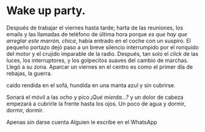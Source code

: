 # Wake up party.

Después de trabajar el viernes hasta tarde; harta de las reuniones, los emails y las llamadas de teléfono de última hora porque *es que hay que arreglar este marrón, chica*, había entrado en el coche con un suspiro. El pequeño portazo dejó paso a un breve silencio interrumpido por el ronquido del motor y el crujido imparable de la radio. Después, tan solo el *click* de las luces, los interruptores, y los golpecitos suaves del cambio de marchas. Llegó a su zona. Aparcar un viernes en el centro es como el primer día de rebajas, la guerra.

  caído rendida en el sofá, hundida en una manta azul y sin cubrirse.

Sonará el móvil a las ocho y pico *¡Qué mierda...?* y un dolor de cabeza empezará a cubrirle la frente hasta los ojos. Un poco de agua y dormir, dormir, dormir.

Apenas sin darse cuenta  Alguien le escribe en el WhatsApp

